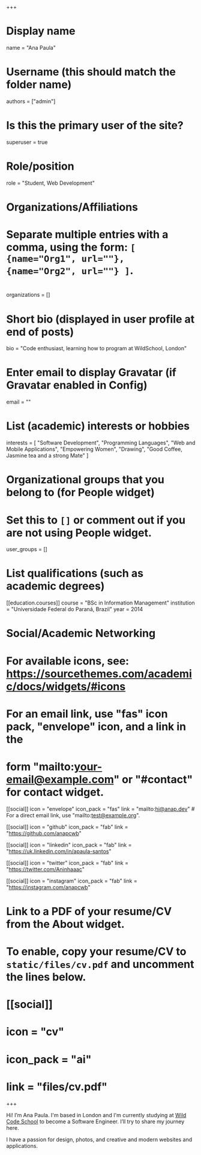 +++
# Display name
name = "Ana Paula"

# Username (this should match the folder name)
authors = ["admin"]

# Is this the primary user of the site?
superuser = true

# Role/position
role = "Student, Web Development"

# Organizations/Affiliations
#   Separate multiple entries with a comma, using the form: `[ {name="Org1", url=""}, {name="Org2", url=""} ]`.
# <!-- organizations = [ { name = "Stanford University", url = "" } ] -->
organizations = []

# Short bio (displayed in user profile at end of posts)
bio = "Code enthusiast, learning how to program at WildSchool, London"

# Enter email to display Gravatar (if Gravatar enabled in Config)
email = ""

# List (academic) interests or hobbies
interests = [
  "Software Development",
  "Programming Languages",
  "Web and Mobile Applications",
  "Empowering Women",
  "Drawing",
  "Good Coffee, Jasmine tea and a strong Mate"
]

# Organizational groups that you belong to (for People widget)
#   Set this to `[]` or comment out if you are not using People widget.
user_groups = []

# List qualifications (such as academic degrees)
[[education.courses]]
  course = "BSc in Information Management"
  institution = "Universidade Federal do Paraná, Brazil"
  year = 2014

# <!-- [[education.courses]] -->
# <!--   course = "MEng in Artificial Intelligence" -->
# <!--   institution = "Massachusetts Institute of Technology" -->
# <!--   year = 2009 -->
# <!--  -->
# <!-- [[education.courses]] -->
# <!--   course = "BSc in Artificial Intelligence" -->
# <!--   institution = "Massachusetts Institute of Technology" -->
# <!--   year = 2008 -->

# Social/Academic Networking
# For available icons, see: https://sourcethemes.com/academic/docs/widgets/#icons
#   For an email link, use "fas" icon pack, "envelope" icon, and a link in the
#   form "mailto:your-email@example.com" or "#contact" for contact widget.

[[social]]
  icon = "envelope"
  icon_pack = "fas"
  link = "mailto:hi@anap.dev"  # For a direct email link, use "mailto:test@example.org".

[[social]]
  icon = "github"
  icon_pack = "fab"
  link = "https://github.com/anapcwb"

[[social]]
  icon = "linkedin"
  icon_pack = "fab"
  link = "https://uk.linkedin.com/in/apaula-santos"

[[social]]
  icon = "twitter"
  icon_pack = "fab"
  link = "https://twitter.com/Aninhaaac"

[[social]]
  icon = "instagram"
  icon_pack = "fab"
  link = "https://instagram.com/anapcwb"

# Link to a PDF of your resume/CV from the About widget.
# To enable, copy your resume/CV to `static/files/cv.pdf` and uncomment the lines below.
# [[social]]
#   icon = "cv"
#   icon_pack = "ai"
#   link = "files/cv.pdf"

+++

Hi! I’m Ana Paula. I'm based in London and I'm currently studying at [Wild Code
School](https://wildcodeschool.com) to become a Software Engineer. I’ll try to
share my journey here.

I have a passion for design, photos, and creative and modern websites and
applications.

